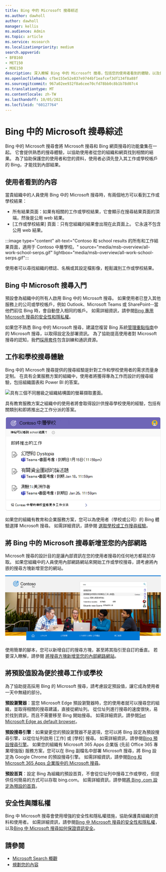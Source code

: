 ```yaml
---
title: Bing 中的 Microsoft 搜尋綜述
ms.author: dawholl
author: dawholl
manager: kellis
ms.audience: Admin
ms.topic: article
ms.service: mssearch
ms.localizationpriority: medium
search.appverid:
- BFB160
- MET150
- MOE150
description: 深入瞭解 Bing 中的 Microsoft 搜尋，包括您的使用者看到的體驗，以及如何簡化存取。
ms.openlocfilehash: cfbe155e52e837e9744bf1eafcef3df134f8a88f
ms.sourcegitcommit: 967a02ee932f8a6cee70cfd78bb0c8b1b78d07c4
ms.translationtype: MT
ms.contentlocale: zh-TW
ms.lasthandoff: 10/05/2021
ms.locfileid: "60127764"
---
```

# <a name="overview-of-microsoft-search-in-bing"></a>Bing 中的 Microsoft 搜尋綜述

Bing 中的 Microsoft 搜尋會將 Microsoft 搜尋和 Bing 網頁搜尋的功能彙集在一起。 它會提供熟悉的搜尋體驗，以協助使用者從您的組織和網頁找到相關的結果。 為了協助保護您的使用者和您的資料，使用者必須先登入其工作或學校帳戶的 Bing，才能找到內部結果。

## <a name="what-users-see"></a>使用者看到的內容

當貴組織中的人員使用 Bing 中的 Microsoft 搜尋時，有兩個地方可以看到工作或學校結果：

- 所有結果頁面：如果有相關的工作或學校結果，它會顯示在搜尋結果頁面的頂端，然後是公用 web 結果。
- [工作或學校結果] 頁面：只有您組織的結果會出現在此頁面上。 它永遠不包含公用 web 結果。

:::image type="content" alt-text="Contoso 和 school results 的所有和工作結果頁面，適用于 Contoso 中層學校。" source="media/msb-overview/all-work-school-serps.gif" lightbox="media/msb-overview/all-work-school-serps.gif":::

使用者可以尋找組織的標誌、名稱或其設定檔影像，輕鬆識別工作或學校結果。

## <a name="getting-started-with-microsoft-search-in-bing"></a>Bing 中 Microsoft 搜尋入門

預設會為組織中的所有人啟用 Bing 中的 Microsoft 搜尋。 如果使用者已登入其他服務上的公司或學校帳戶，例如 Outlook、Microsoft Teams 或 SharePoint--當他們前往 Bing 時，會自動登入相同的帳戶。 如需詳細資訊，請參閱[Bing 專用 Microsoft 搜尋的安全性和隱私權](security-for-search.md)。

如果您不熟悉 Bing 中的 Microsoft 搜尋，建議您複習 Bing 系統[管理重點指南](https://aka.ms/SearchAdminEssentials)中的 Microsoft 搜尋，以取得設定及部署資訊。 為了協助提高使用者對 Microsoft 搜尋的認知，我們[採用套件](https://aka.ms/SearchAdoptionKit)包含訓練和通訊資源。

## <a name="search-experiences-for-work-and-school"></a>工作和學校搜尋體驗

Bing 中的 Microsoft 搜尋提供的搜尋經驗是針對工作和學校使用者的需求而量身定制。 在具有企業服務方案的組織中，使用者將獲得專為工作而設計的搜尋經驗，包括組織圖表和 Power BI 的答案。

![具有三個不同層級之組織結構圖的螢幕擷取畫面。](media/work-school-search/organizational-chart.png)

具有教育服務方案之組織中的使用者將會取得設計供搜尋學校使用的經驗，包括有關類別和即將推出之工作分派的答案。

![工作分派的螢幕擷取畫面依到期日列出的工作分派。](media/work-school-search/school-assignment-answer.png)

如果您的組織有教育和企業服務方案，您可以為使用者（學校或公司）的 Bing 體驗選擇 Microsoft 搜尋。 如需詳細資訊，請參閱 [選取學校或工作搜尋經驗](/microsoftsearch/select-work-school-search-experience)。

## <a name="add-microsoft-search-in-bing-to-your-intranet"></a>將 Bing 中的 Microsoft 搜尋新增至您的內部網路

Microsoft 搜尋的設計目的是讓內部資訊在您的使用者搜尋的任何地方都易於存取。 如果您組織中的人員使用內部網路網站來開始工作或學校搜尋，請考慮將內嵌的搜尋方塊新增至您的網站。

![包含內嵌搜尋方塊和搜尋建議的網際網路入口網站。](media/msb-overview/embedded-search-box-intranet.png)

使用簡單的腳本，您可以新增自訂的搜尋方塊，甚至將其指引至自訂的垂直。 若要深入瞭解，請參閱 [將搜尋方塊新增至您的內部網路網站](add-a-search-box-to-your-intranet-site.md)。

## <a name="set-defaults-to-make-searching-work-or-school-easier"></a>將預設值設為便於搜尋工作或學校

為了協助提高採用 Bing 的 Microsoft 搜尋，請考慮設定預設值，讓它成為使用者一天中無縫的部分。

**預設瀏覽器**：當您 Microsoft Edge 預設瀏覽器時，您的使用者就可以搜尋您的組織，並取得相關的搜尋建議，直接從網址列。 從位址列進行搜尋的速度很快，易於找到資訊，而且不需要移至 Bing 開始搜尋。 如需詳細資訊，請參閱[Set Microsoft Edge as default browser](/deployedge/edge-default-browser)。

**預設搜尋引擎**：如果變更您的預設瀏覽器不是選項，您可以將 Bing 設定為預設搜尋引擎，以從位址列啟用 [工作] 或 [學校] 搜尋。 如需詳細資訊，請參閱[Bing 預設搜尋引擎](set-default-search-engine.md)。 如果您的組織有 Microsoft 365 Apps 企業版 (先前 Office 365 專業增強版) 服務方案，您可以在 Bing 副檔名中部署 Microsoft 搜尋，將 Bing 設定為 Google Chrome 的預設搜尋引擎。 如需詳細資訊，請參閱[Bing 和 Microsoft 365 Apps 企業版中的 Microsoft 搜尋](/deployoffice/microsoft-search-bing)。

**預設首頁**：設定 Bing 為組織的預設首頁，不會從位址列中搜尋工作或學校，但提供任何簡易的方式可以存取 bing.com。 如需詳細資訊，請參閱[將 Bing .com 設定為預設的首頁](set-default-homepage.md)。

## <a name="security-and-privacy"></a>安全性與隱私權

Bing 中 Microsoft 搜尋會使用增強的安全性和隱私權措施，協助保護貴組織的資料和使用者。 如需詳細資訊，請參閱[Bing 中 Microsoft 搜尋的安全性和隱私權](security-for-search.md)，以及[Bing 中 Microsoft 搜尋如何保證資訊安全](https://support.microsoft.com/office/how-microsoft-search-in-bing-helps-keep-your-info-secure-cbce46ae-bb1f-4d0e-86f1-5984f4589113)。

## <a name="see-also"></a>請參閱

- [Microsoft Search 概觀](overview-microsoft-search.md)
- [規劃您的內容](plan-your-content.md)
